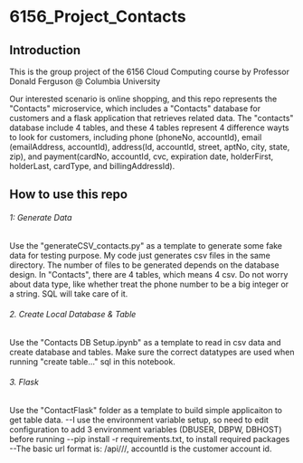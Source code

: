 # 6156_Project_Contacts
## Introduction
This is the group project of the 6156 Cloud Computing course by Professor Donald Ferguson @ Columbia University

Our interested scenario is online shopping, and this repo represents the "Contacts" microservice, which includes a "Contacts" database for customers and a flask
application that retrieves related data. The "contacts" database include 4 tables, and these 4 tables represent 4 difference wayts to look for customers, including
phone (phoneNo, accountId), email (emailAddress, accountId), address(Id, accountId, street, aptNo, city, state, zip), and payment(cardNo, accountId, cvc,
expiration date, holderFirst, holderLast, cardType, and billingAddressId).

## How to use this repo
###### 1: Generate Data
Use the "generateCSV_contacts.py" as a template to generate some fake data for testing purpose. My code just generates csv files in the same directory. The number of 
files to be generated depends on the database design. In "Contacts", there are 4 tables, which means 4 csv. Do not worry about data type, like whether treat
the phone number to be a big integer or a string. SQL will take care of it.

###### 2. Create Local Database & Table
Use the "Contacts DB Setup.ipynb" as a template to read in csv data and create database and tables. Make sure the correct datatypes are used when running "create 
table..." sql in this notebook. 

###### 3. Flask 
Use the "ContactFlask" folder as a template to build simple applicaiton to get table data. 
--I use the environment variable setup, so need to edit configuration to add 3 environment variables (DBUSER, DBPW, DBHOST) before running
--pip install -r requirements.txt, to install required packages 
--The basic url format is:   <url>/api/<your interested database>/<your interested table>/<accountId>, accountId is the customer account id. 

